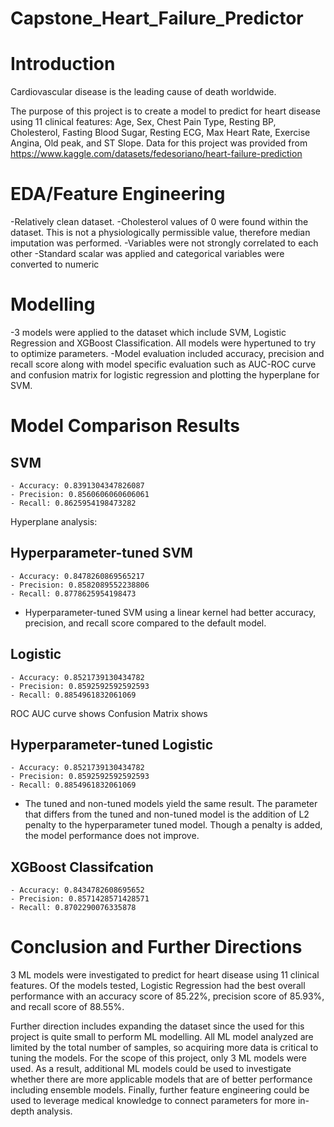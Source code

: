 # Capstone_Heart_Failure_Predictor

# Introduction
Cardiovascular disease is the leading cause of death worldwide. 

The purpose of this project is to create a model to predict for heart disease using 11 clinical features: Age, Sex, Chest Pain Type, Resting BP, Cholesterol, Fasting Blood Sugar, Resting ECG, Max Heart Rate, Exercise Angina, Old peak, and ST Slope. Data for this project was provided from https://www.kaggle.com/datasets/fedesoriano/heart-failure-prediction

# EDA/Feature Engineering
-Relatively clean dataset. 
-Cholesterol values of 0 were found within the dataset. This is not a physiologically permissible value, therefore median imputation was performed.
-Variables were not strongly correlated to each other
-Standard scalar was applied and categorical variables were converted to numeric

# Modelling
-3 models were applied to the dataset which include SVM, Logistic Regression and XGBoost Classification. All models were hypertuned to try to optimize parameters.
-Model evaluation included accuracy, precision and recall score along with model specific evaluation such as AUC-ROC curve and confusion matrix for logistic regression and plotting the hyperplane for SVM. 

# Model Comparison Results
## SVM
    - Accuracy: 0.8391304347826087
    - Precision: 0.8560606060606061
    - Recall: 0.8625954198473282
Hyperplane analysis:

## Hyperparameter-tuned SVM
    - Accuracy: 0.8478260869565217
    - Precision: 0.8582089552238806
    - Recall: 0.8778625954198473

- Hyperparameter-tuned SVM using a linear kernel had better accuracy, precision, and recall score compared to the default model.

## Logistic
    - Accuracy: 0.8521739130434782
    - Precision: 0.8592592592592593
    - Recall: 0.8854961832061069
ROC AUC curve shows
Confusion Matrix shows
    
## Hyperparameter-tuned Logistic
    - Accuracy: 0.8521739130434782
    - Precision: 0.8592592592592593
    - Recall: 0.8854961832061069
- The tuned and non-tuned models yield the same result. The parameter that differs from the tuned and non-tuned model is the addition of L2 penalty to the hyperparameter tuned model. Though a penalty is added, the model performance does not improve. 

## XGBoost Classifcation 
    - Accuracy: 0.8434782608695652
    - Precision: 0.8571428571428571
    - Recall: 0.8702290076335878


# Conclusion and Further Directions
3 ML models were investigated to predict for heart disease using 11 clinical features. Of the models tested, Logistic Regression had the best overall performance with an accuracy score of 85.22%, precision score of 85.93%, and recall score of 88.55%. 

Further direction includes expanding the dataset since the used for this project is quite small to perform ML modelling. All ML model analyzed are limited by the total number of samples, so acquiring more data is critical to tuning the models. For the scope of this project, only 3 ML models were used. As a result, additional ML models could be used to investigate whether there are more applicable models that are of better performance including ensemble models. Finally, further feature engineering could be used to leverage medical knowledge to connect parameters for more in-depth analysis. 

